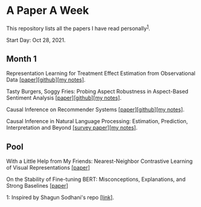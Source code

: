 # A Paper A Week
This repository lists all the papers I have read personally<sup>[1](#myfootnote1)</sup>.

Start Day: Oct 28, 2021.

## Month 1
Representation Learning for Treatment Effect Estimation from Observational Data [[paper]](https://papers.nips.cc/paper/2018/file/a50abba8132a77191791390c3eb19fe7-Paper.pdf)[[github]](https://github.com/Osier-Yi/SITE)[[my notes]](https://docs.google.com/document/d/1wn-yaamS32PMCfMn6wf8Mw_lEshB_5K5ZUqXUnEU1Yo/edit?usp=sharing). 

Tasty Burgers, Soggy Fries: Probing Aspect Robustness in Aspect-Based Sentiment Analysis [[paper]](https://arxiv.org/abs/2009.07964#)[[github]](https://github.com/zhijing-jin/ARTS_TestSet)[[my notes]](https://docs.google.com/presentation/d/1w7OJbueW9ykMBI7_vv_FA3L-pq7jULu3ar_IL80-Qp8/edit?usp=sharing). 

Causal Inference on Recommender Systems [[paper]](http://www.cs.toronto.edu/~lcharlin/papers/recsys20-91.pdf)[[github]](https://github.com/yixinwang/causal-recsys-public)[[my notes]](https://docs.google.com/document/d/1OR3pNv1vHJOUBKFlhx44GPrf--B7FKZVtvHilFLXtVA/edit?usp=sharing). 

Causal Inference in Natural Language Processing: Estimation, Prediction, Interpretation and Beyond [[survey paper]](https://arxiv.org/pdf/2109.00725.pdf)[[my notes]](https://docs.google.com/document/d/1V5czD2-maI60xvj8kSJHdFk_fwatscza6pTvRqxtQ7Y/edit?usp=sharing). 

## Pool
With a Little Help from My Friends: Nearest-Neighbor Contrastive Learning of Visual Representations [[paper]](https://arxiv.org/pdf/2104.14548.pdf)

On the Stability of Fine-tuning BERT: Misconceptions, Explanations, and Strong Baselines [[paper]](https://arxiv.org/abs/2006.04884)




<a name="myfootnote1">1</a>: Inspired by Shagun Sodhani's repo [[link]](https://github.com/shagunsodhani/papers-I-read).






